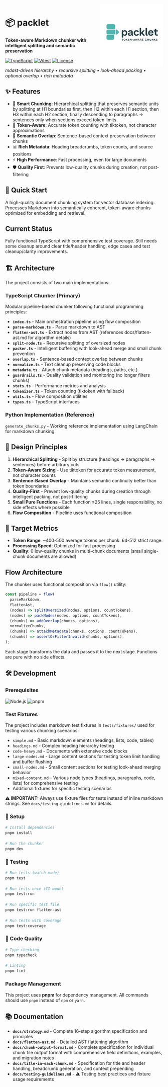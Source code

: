 <img src="logo-small.png" align="right" width="200" alt="packlet logo">

# 📦 packlet

**Token-aware Markdown chunker with intelligent splitting and semantic preservation**

[![TypeScript](https://img.shields.io/badge/TypeScript-007ACC?style=flat-square&logo=typescript&logoColor=white)](https://www.typescriptlang.org/)
[![Vitest](https://img.shields.io/badge/Vitest-6E9F18?style=flat-square&logo=vitest&logoColor=white)](https://vitest.dev/)
[![License](https://img.shields.io/badge/license-MIT-blue?style=flat-square)](LICENSE)

*mdast-driven hierarchy • recursive splitting • look-ahead packing • optional overlap • rich metadata*

## ✨ Features

- 🎯 **Smart Chunking**: Hierarchical splitting that preserves semantic units by splitting at H1 boundaries first, then H2 within each H1 section, then H3 within each H2 section, finally descending to paragraphs → sentences only when sections exceed token limits.
- 🔢 **Token-Aware**: Accurate token counting with tiktoken, not character approximations
- 🔗 **Semantic Overlap**: Sentence-based context preservation between chunks
- 📊 **Rich Metadata**: Heading breadcrumbs, token counts, and source positions
- ⚡ **High Performance**: Fast processing, even for large documents
- 🛡️ **Quality First**: Prevents low-quality chunks during creation, not post-filtering

## 🚀 Quick Start

A high-quality document chunking system for vector database indexing. Processes Markdown into semantically coherent, token-aware chunks optimized for embedding and retrieval.

## Current Status
Fully functional TypeScript with comprehensive test coverage. Still needs some cleanup around clear title/header handling, edge casea and test cleanup/clarity improvements.

## 🏗️ Architecture

The project consists of two main implementations:

### TypeScript Chunker (Primary)
Modular pipeline-based chunker following functional programming principles:

- **`index.ts`** - Main orchestration pipeline using flow composition
- **`parse-markdown.ts`** - Parse markdown to AST
- **`flatten-ast.ts`** - Extract nodes from AST (references docs/flatten-ast.md for algorithm details)
- **`split-node.ts`** - Recursive splitting of oversized nodes
- **`packer.ts`** - Intelligent buffering with look-ahead merge and small chunk prevention
- **`overlap.ts`** - Sentence-based context overlap between chunks
- **`normalize.ts`** - Text cleanup preserving code blocks
- **`metadata.ts`** - Attach chunk metadata (headings, paths, etc.)
- **`guardrails.ts`** - Quality validation and monitoring (no longer filters chunks)
- **`stats.ts`** - Performance metrics and analysis
- **`tokenizer.ts`** - Token counting (tiktoken with fallback)
- **`utils.ts`** - Flow composition utilities
- **`types.ts`** - TypeScript interfaces

### Python Implementation (Reference)
`generate_chunks.py` - Working reference implementation using LangChain for markdown chunking.

## 🎨 Design Principles

1. **Hierarchical Splitting** - Split by structure (headings → paragraphs → sentences) before arbitrary cuts
2. **Token-Aware Sizing** - Use tiktoken for accurate token measurement, not character counts
3. **Sentence-Based Overlap** - Maintains semantic continuity better than token boundaries
4. **Quality-First** - Prevent low-quality chunks during creation through intelligent packing, not post-filtering
5. **Small Pure Functions** - Each function ≤25 lines, single responsibility, no side effects where possible
6. **Flow Composition** - Pipeline uses functional composition

## 🎯 Target Metrics

- **Token Range**: ~400-500 average tokens per chunk. 64-512 strict range.
- **Processing Speed**: Optimized for fast processing
- **Quality**: 0 low-quality chunks in multi-chunk documents (small single-chunk documents are allowed)

## Flow Architecture

The chunker uses functional composition via `flow()` utility:
```typescript
const pipeline = flow(
  parseMarkdown,
  flattenAst,
  (nodes) => splitOversized(nodes, options, countTokens),
  (nodes) => packNodes(nodes, options, countTokens),
  (chunks) => addOverlap(chunks, options),
  normalizeChunks,
  (chunks) => attachMetadata(chunks, options, countTokens),
  (chunks) => assertOrFilterInvalid(chunks, options),
);
```

Each stage transforms the data and passes it to the next stage. Functions are pure with no side effects.

## 🛠️ Development

### Prerequisites
![Node.js](https://img.shields.io/badge/Node.js-18+-339933?style=flat-square&logo=node.js&logoColor=white)
![pnpm](https://img.shields.io/badge/pnpm-8+-F69220?style=flat-square&logo=pnpm&logoColor=white)

### Test Fixtures
The project includes markdown test fixtures in `tests/fixtures/` used for testing various chunking scenarios:
- `simple.md` - Basic markdown elements (headings, lists, code, tables)
- `headings.md` - Complex heading hierarchy testing
- `code-heavy.md` - Documents with extensive code blocks
- `large-nodes.md` - Large content sections for testing token limit handling and buffer flushing
- `small-nodes.md` - Small content sections for testing look-ahead merging behavior
- `mixed-content.md` - Various node types (headings, paragraphs, code, lists) for comprehensive testing
- Additional fixtures for specific testing scenarios

**⚠️ IMPORTANT:** Always use fixture files for tests instead of inline markdown strings. See `docs/testing-guidelines.md` for details.

### 🚀 Setup

```bash
# Install dependencies
pnpm install

# Run the chunker
pnpm dev
```

### 🧪 Testing

```bash
# Run tests (watch mode)
pnpm test

# Run tests once (CI mode)
pnpm test:run

# Run specific test file
pnpm test:run flatten-ast

# Run tests with coverage
pnpm test:coverage
```

### 🔧 Code Quality

```bash
# Type checking
pnpm typecheck

# Linting
pnpm lint
```

### Package Management
This project uses **pnpm** for dependency management. All commands should use `pnpm` instead of `npm` or `yarn`.

## 📚 Documentation

- **`docs/strategy.md`** - Complete 16-step algorithm specification and principles
- **`docs/flatten-ast.md`** - Detailed AST flattening algorithm
- **`docs/chunk-output-format.md`** - Complete specification for individual chunk file output format with comprehensive field definitions, examples, and migration notes
- **`docs/title-in-each-chunk.md`** - Specification for title and header handling, breadcrumb generation, and context prepending
- **`docs/testing-guidelines.md`** - ⚠️ Testing best practices and fixture usage requirements

